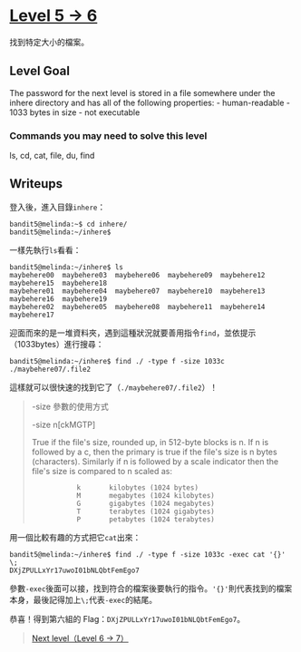 # [Level 5 -> 6](http://overthewire.org/wargames/bandit/bandit5.html)

找到特定大小的檔案。

## Level Goal

The password for the next level is stored in a file somewhere under the inhere directory and has all of the following properties: - human-readable - 1033 bytes in size - not executable




### Commands you may need to solve this level

ls, cd, cat, file, du, find


## Writeups

登入後，進入目錄```inhere```：

```shell
bandit5@melinda:~$ cd inhere/
bandit5@melinda:~/inhere$
```
一樣先執行```ls```看看：

```shell
bandit5@melinda:~/inhere$ ls
maybehere00  maybehere03  maybehere06  maybehere09  maybehere12  maybehere15  maybehere18
maybehere01  maybehere04  maybehere07  maybehere10  maybehere13  maybehere16  maybehere19
maybehere02  maybehere05  maybehere08  maybehere11  maybehere14  maybehere17
```

迎面而來的是一堆資料夾，遇到這種狀況就要善用指令```find```，並依提示（1033bytes）進行搜尋：

```shell
bandit5@melinda:~/inhere$ find ./ -type f -size 1033c
./maybehere07/.file2
```

這樣就可以很快速的找到它了（```./maybehere07/.file2```）！
>-size 參數的使用方式
>
> -size n[ckMGTP]
> 
> True if the file's size, rounded up, in 512-byte blocks  is n.  If n is followed by a c, then the primary is true if the file's size is n bytes (characters). Similarly if n is followed by a scale indicator then the file's size is compared to n scaled as:
> 
> ```
>            k       kilobytes (1024 bytes)
>            M       megabytes (1024 kilobytes)
>            G       gigabytes (1024 megabytes)
>            T       terabytes (1024 gigabytes)
>            P       petabytes (1024 terabytes)
>```

用一個比較有趣的方式把它```cat```出來：

```shell
bandit5@melinda:~/inhere$ find ./ -type f -size 1033c -exec cat '{}' \;
DXjZPULLxYr17uwoI01bNLQbtFemEgo7
```
參數```-exec```後面可以接，找到符合的檔案後要執行的指令。```'{}'```則代表找到的檔案本身，最後記得加上```\;```代表```-exec```的結尾。

恭喜！得到第六組的 Flag：```DXjZPULLxYr17uwoI01bNLQbtFemEgo7```。

> [Next level（Level 6 -> 7）](https://github.com/YanHaoChen/OverTheWire-Writeups/blob/master/Bandit/Level6to7.md) 
